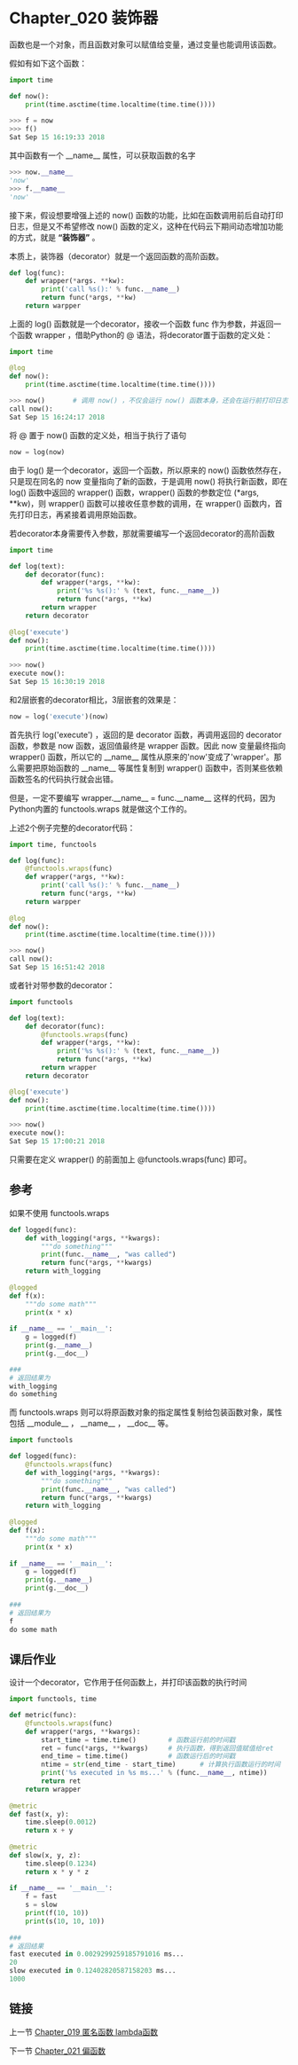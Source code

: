 # Chapter_020 装饰器


函数也是一个对象，而且函数对象可以赋值给变量，通过变量也能调用该函数。

假如有如下这个函数：

```python
import time

def now():
    print(time.asctime(time.localtime(time.time())))
    
>>> f = now
>>> f()
Sat Sep 15 16:19:33 2018
```
  
其中函数有一个 \_\_name\_\_ 属性，可以获取函数的名字
```python
>>> now.__name__
'now'
>>> f.__name__
'now'
```
  
接下来，假设想要增强上述的 now() 函数的功能，比如在函数调用前后自动打印日志，但是又不希望修改 now() 函数的定义，这种在代码云下期间动态增加功能的方式，就是 **“装饰器”** 。
  
本质上，装饰器（decorator）就是一个返回函数的高阶函数。
  
```python
def log(func):
    def wrapper(*args. **kw):
        print('call %s():' % func.__name__)
        return func(*args, **kw)
    return warpper
```      

上面的 log() 函数就是一个decorator，接收一个函数 func 作为参数，并返回一个函数 wrapper ，借助Python的 @ 语法，将decorator置于函数的定义处：

```python
import time

@log
def now():
    print(time.asctime(time.localtime(time.time())))
    
>>> now()       # 调用 now() ，不仅会运行 now() 函数本身，还会在运行前打印日志
call now():
Sat Sep 15 16:24:17 2018
```

将 @ 置于 now() 函数的定义处，相当于执行了语句

```python
now = log(now)
```

由于 log() 是一个decorator，返回一个函数，所以原来的 now() 函数依然存在，只是现在同名的 now 变量指向了新的函数，于是调用 now() 将执行新函数，即在 log() 函数中返回的 wrapper() 函数，wrapper() 函数的参数定位 (\*args, \*\*kw)，则 wrapper() 函数可以接收任意参数的调用，在 wrapper() 函数内，首先打印日志，再紧接着调用原始函数。

若decorator本身需要传入参数，那就需要编写一个返回decorator的高阶函数

```python
import time

def log(text):
    def decorator(func):
        def wrapper(*args, **kw):
            print('%s %s():' % (text, func.__name__))
            return func(*args, **kw)
        return wrapper
    return decorator
    
@log('execute')
def now():
    print(time.asctime(time.localtime(time.time())))
    
>>> now()
execute now():
Sat Sep 15 16:30:19 2018
```

和2层嵌套的decorator相比，3层嵌套的效果是：

```python
now = log('execute')(now)
```

首先执行 log('execute') ，返回的是 decorator 函数，再调用返回的 decorator 函数，参数是 now 函数，返回值最终是 wrapper 函数。因此 now 变量最终指向 wrapper() 函数，所以它的 \_\_name\_\_ 属性从原来的'now'变成了'wrapper'。那么需要把原始函数的 \_\_name\_\_ 等属性复制到 wrapper() 函数中，否则某些依赖函数签名的代码执行就会出错。

但是，一定不要编写 wrapper.\_\_name\_\_ = func.\_\_name\_\_ 这样的代码，因为Python内置的 functools.wraps 就是做这个工作的。

上述2个例子完整的decorator代码：

```python
import time, functools

def log(func):
    @functools.wraps(func)
    def wrapper(*args, **kw):
        print('call %s():' % func.__name__)
        return func(*args, **kw)
    return warpper
    
@log
def now():
    print(time.asctime(time.localtime(time.time())))

>>> now()
call now():
Sat Sep 15 16:51:42 2018
```

或者针对带参数的decorator：

```python
import functools

def log(text):
    def decorator(func):
        @functools.wraps(func)
        def wrapper(*args, **kw):
            print('%s %s():' % (text, func.__name__))
            return func(*args, **kw)
        return wrapper
    return decorator

@log('execute')
def now():
    print(time.asctime(time.localtime(time.time())))
    
>>> now()
execute now():
Sat Sep 15 17:00:21 2018
```

只需要在定义 wrapper() 的前面加上 @functools.wraps(func) 即可。




## 参考

如果不使用 functools.wraps

```python
def logged(func):
	def with_logging(*args, **kwargs):
		"""do something"""
		print(func.__name__, "was called")
		return func(*args, **kwargs)
	return with_logging
	
@logged
def f(x):
	"""do some math"""
	print(x * x)
	
if __name__ == '__main__':
	g = logged(f)
	print(g.__name__)
	print(g.__doc__)

###
# 返回结果为
with_logging
do something

```

而 functools.wraps 则可以将原函数对象的指定属性复制给包装函数对象，属性包括 \_\_module\_\_ ， \_\_name\_\_ ， \_\_doc\_\_ 等。

```python
import functools

def logged(func):
	@functools.wraps(func)
	def with_logging(*args, **kwargs):
		"""do something"""
		print(func.__name__, "was called")
		return func(*args, **kwargs)
	return with_logging
	
@logged
def f(x):
	"""do some math"""
	print(x * x)
	
if __name__ == '__main__':
	g = logged(f)
	print(g.__name__)
	print(g.__doc__)
	
###
# 返回结果为
f
do some math

```


## 课后作业

设计一个decorator，它作用于任何函数上，并打印该函数的执行时间

```python
import functools, time

def metric(func):
    @functools.wraps(func)
    def wrapper(*args, **kwargs):
        start_time = time.time()        # 函数运行前的时间戳
        ret = func(*args, **kwargs)     # 执行函数，得到返回值赋值给ret
        end_time = time.time()          # 函数运行后的时间戳
        ntime = str(end_time - start_time)      # 计算执行函数运行的时间
        print('%s executed in %s ms...' % (func.__name__, ntime))
        return ret
    return wrapper
    
@metric
def fast(x, y):
    time.sleep(0.0012)
    return x + y
    
@metric
def slow(x, y, z):
    time.sleep(0.1234)
    return x * y * z
    
if __name__ == '__main__':
    f = fast
    s = slow
    print(f(10, 10))
    print(s(10, 10, 10))
    
###
# 返回结果
fast executed in 0.0029299259185791016 ms...
20
slow executed in 0.12402820587158203 ms...
1000
```


## 链接

上一节 [Chapter_019 匿名函数 lambda函数](https://github.com/nizo2010/Study_Python_lxf/blob/master/Chapter_019.md "Chapter_019 匿名函数 lambda函数")

下一节 [Chapter_021 偏函数](https://github.com/nizo2010/Study_Python_lxf/blob/master/Chapter_021.md "Chapter_021 偏函数")
